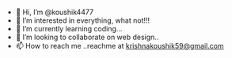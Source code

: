 - 👋 Hi, I’m @koushik4477
- 👀 I’m interested in everything, what not!!!
- 🌱 I’m currently learning coding...
- 💞️ I’m looking to collaborate on web design..
- 📫 How to reach me ..reachme at krishnakoushik59@gmail.com

